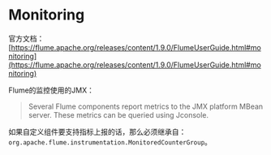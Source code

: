 # Monitoring

官方文档：[https://flume.apache.org/releases/content/1.9.0/FlumeUserGuide.html#monitoring](https://flume.apache.org/releases/content/1.9.0/FlumeUserGuide.html#monitoring)

Flume的监控使用的JMX：

> Several Flume components report metrics to the JMX platform MBean server. These metrics can be queried using Jconsole.

如果自定义组件要支持指标上报的话，那么必须继承自：`org.apache.flume.instrumentation.MonitoredCounterGroup`。
